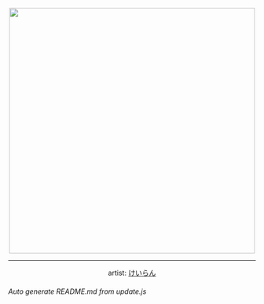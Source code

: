 
<p align="center">
  <img width="500" src="https://nekos.best/api/v2/neko/0239.png">
  <hr/>
  <center>
    artist: <a href="https://www.pixiv.net/en/artworks/79793389">けいらん</a>
  </center>
</p>


###### Auto generate README.md from update.js

